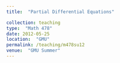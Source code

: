 ```yaml
---
title:  "Partial Differential Equations"

collection: teaching
type:  "Math 478"
date: 2012-05-25
location:  "GMU"
permalink: /teaching/m478su12
venue:  "GMU Summer"
---
```

